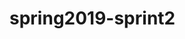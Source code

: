 # spring2019-sprint2
<!DOCTYPE html>
<html lang="en">

  <head>
    <meta charset="UTF-8" />
    <meta name="viewport" content="width=device-width, initial-scale=1.0" />
    <meta http-equiv="X-UA-Compatible" content="ie=edge"/>
    <meta name="discription" content="Deze site is in aanbouw en wordt aangepast">
    <title>website leren Mei 2019</title>
    <a href="# about">
      <style>
        .header{
          border: 3px solid rgba(12, 12, 12, 0.912);
        background: rgb(233, 151, 96);
        padding: 50px;
        margin-bottom: 10px;
        
        }
      
      </style>
    <style>
      .card {
        border: 3px solid rgb(8, 8, 8);
        background: #abb2e4;
        padding: 10px;
        margin-bottom: 10px;
      }

    </style>  
      
    
  </head>
  <body>
  
    <div id="main-header" class="header">
      <h1>SPRING 2</h1>
      <h2>My Website</h2>
      <p>In this sprin I will learn about:</p>
     <ul>
      <li>HTML basics</li>
      <li>Get fast in typing html bu using emmet</li>
      <li>Understand how to recreate websites on the HTML 5 part</li>
     </ul>
    </div>    
    <!-- HTML met Nederlands leren-->
    <hr>
    <ul id="maijn-nav">
        <li><a href="#">Home</a></li>
        <li><a href="#">About</a></li>
        <li><a href="#">Contact</a></li>
    </ul>
    <div id="about" color: rgb (18, 19,20,);>
        <h3>About</h3>
        <P>
          <strong>Moulham Al Boushi:</strong>,Ik kom uit Syrie en ik woon in Nederland,ik heb een mooi vrow en 2 kinderen.
        </p>
        <p>Ik ben een toegewijd, hard werkend en meelevend persoon, die in staat is om zowel onafhankelijk als in een team te werken. <br/>
          Met uitstekende contactuele vaardigheden heb ik de mogelijkheid om anderen te motiveren. Ik ben resultaatgericht en werk altijd<br/>
          aan een oplossing binnen de gestelde tijd.
        </P>
    </div>


    
    <h3>werk ervaring</h3>
    <ul>
      <!-- target atrebut over de site om een nieuw pagina werkt niet-->
      <li>Agustus 2018 vrijwilligerswerk als fotograaf met redactie teem <a href="https://zorgvoorelkaarbreda.nl/artikelen" target="_blank">Zorg Voor Elkaar-Breda </a>
        <p>en ook met hun als Bestuurder riksja <a href="https://zorgvoorelkaarbreda.nl/projecten/breda-op-een-riksja" target="_blank">Mijn collega met oude mensen in de bos</a></p>
      </li>
      <li>Uktuber 2017 Stagiair bedienen stansvormen <a href="http://www.bnl.nl/" target="_blank">bnl Stansvormen</a></li>
      <li>Centraal Orgaan opvang Asielzoekers (COA) WEERT als klusjesman 
        <!--de volgende img niet open-->
         <img src="../../Noah Road/picknicktafels_1280.jpg" alt="Tafel maken" height="200px"/>
      </li>
      <li>2008 tot 2015 Hoofd van de technische afdeling in <em>Vertaling en nasynchronisatie services TV algemeenheid bedrijf</em><a href="https://www.tanweer.com/" target="_blank">Tanweer intertenment</a>: Op de technische afdeling van februari 2008 tot juni 2009 en verder als hoofd van de technische afdeling tot 27-08-2015.
      </li><br>
      <li>2001 tot 2015 Voorbedrukte technicus in <em>Overheid te Damascus
          taken mbt printer</em></li><br>
       <li>
         2003 tot 2009 Leider bezorgers in Weekblad <a href="http://www.aldaleelweb.com/" target="_blank">Aldaleel</a>
          senior bezorger/verantwoordelijk voor alle postbodes
       </li>
       <li>1999 tot 2003 Mallenmaker: Familiebedrijf in mallen te Damascus
          <img src="../../Noah Road/Mallenmaker1.jpg" alt="Mallenmaker"/></li>
       <a href="/README.md">Read me</a>
      </ul>

      
      <img src="../../OUD/HTML 4.2019/SAM_1214.JPG" width="200"/>

      <img src="../../Noah Road/Mallenmaker1.jpg" alt="Mallenmaker">
      

      <div id="contact" class="card">
          <h3>Contact mee</h3>
          <ul>
              <li>Address: 4826 KC Breda</li>
              <li>Phone: 098-345-00</li>
              <li>Email:dksdjosihds@kdjflsk</li>
          </ul>
      </div>

      <div id="footer" class="card">
            <p>Copyright 2019</p>
      </div>
            
  </body>
</html>
